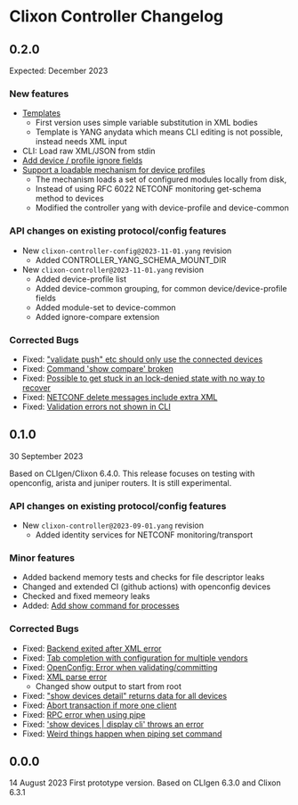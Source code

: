 # Clixon Controller Changelog

## 0.2.0
Expected: December 2023

### New features

* [Templates](https://github.com/clicon/clixon-controller/issues/4)
  * First version uses simple variable substitution in XML bodies
  * Template is YANG anydata which means CLI editing is not possible, instead needs XML input
* CLI: Load raw XML/JSON from stdin
* [Add device / profile ignore fields](https://github.com/clicon/clixon-controller/issues/55)
* [Support a loadable mechanism for device profiles](https://github.com/clicon/clixon-controller/issues/21)
  * The mechanism loads a set of configured modules locally from disk,
  * Instead of using RFC 6022 NETCONF monitoring get-schema method to devices
  * Modified the controller yang with device-profile and device-common

### API changes on existing protocol/config features

* New `clixon-controller-config@2023-11-01.yang` revision
  * Added CONTROLLER_YANG_SCHEMA_MOUNT_DIR
* New `clixon-controller@2023-11-01.yang` revision
  * Added device-profile list
  * Added device-common grouping, for common device/device-profile fields
  * Added module-set to device-common
  * Added ignore-compare extension

### Corrected Bugs

* Fixed: ["validate push" etc should only use the connected devices](https://github.com/clicon/clixon-controller/issues/58)
* Fixed: [Command 'show compare' broken](https://github.com/clicon/clixon-controller/issues/46)
* Fixed: [Possible to get stuck in an lock-denied state with no way to recover](https://github.com/clicon/clixon-controller/issues/47)
* Fixed: [NETCONF delete messages include extra XML](https://github.com/clicon/clixon-controller/issues/53)
* Fixed: [Validation errors not shown in CLI](https://github.com/clicon/clixon-controller/issues/48)

## 0.1.0
30 September 2023

Based on CLIgen/Clixon 6.4.0.
This release focuses on testing with openconfig, arista and juniper
routers. It is still experimental.

### API changes on existing protocol/config features

* New `clixon-controller@2023-09-01.yang` revision
  * Added identity services for NETCONF monitoring/transport

### Minor features

* Added backend memory tests and checks for file descriptor leaks
* Changed and extended CI (github actions) with openconfig devices
* Checked and fixed memeory leaks
* Added: [Add show command for processes ](https://github.com/clicon/clixon-controller/issues/42)

### Corrected Bugs

* Fixed: [Backend exited after XML error](https://github.com/clicon/clixon-controller/issues/49)
* Fixed: [Tab completion with configuration for multiple vendors](https://github.com/clicon/clixon-controller/issues/40)
* Fixed: [OpenConfig: Error when validating/committing](https://github.com/clicon/clixon-controller/issues/32)
* Fixed: [XML parse error](https://github.com/clicon/clixon-controller/issues/36)
  * Changed show output to start from root
* Fixed: ["show devices <device> detail" returns data for all devices](https://github.com/clicon/clixon-controller/issues/27)
* Fixed: [Abort transaction if more one client](https://github.com/clicon/clixon-controller/issues/35)
* Fixed: [RPC error when using pipe](https://github.com/clicon/clixon-controller/issues/34)
* Fixed: ['show devices | display cli' throws an error](https://github.com/clicon/clixon-controller/issues/25)
* Fixed: [Weird things happen when piping set command](https://github.com/clicon/clixon-controller/issues/33)

## 0.0.0
14 August 2023
First prototype version. Based on CLIgen 6.3.0 and Clixon 6.3.1

